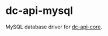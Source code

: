 # dc-api-mysql

MySQL database driver for [dc-api-core](https://github.com/DimaCrafter/dc-api-core).
